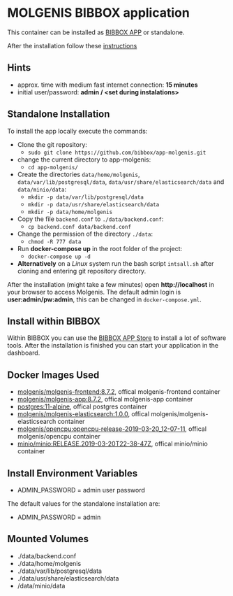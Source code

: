 # MOLGENIS BIBBOX application

This container can be installed as [BIBBOX APP](http://bibbox.readthedocs.io/en/latest/admin-documentation/ "BIBBOX App Store") or standalone.
 
After the installation follow these [instructions](INSTALL-APP.md)

## Hints
* approx. time with medium fast internet connection: **15 minutes**
* initial user/password: **admin / \<set during instalations\>**

## Standalone Installation

To install the app locally execute the commands:
* Clone the git repository: 
  * `sudo git clone https://github.com/bibbox/app-molgenis.git`
* change the current directory to app-molgenis: 
  * `cd app-molgenis/` 
* Create the directories `data/home/molgenis`, `data/var/lib/postgresql/data`, `data/usr/share/elasticsearch/data` and `data/minio/data`:
  * `mkdir -p data/var/lib/postgresql/data`
  * `mkdir -p data/usr/share/elasticsearch/data`
  * `mkdir -p data/home/molgenis` 
* Copy the file `backend.conf` to `./data/backend.conf`: 
  * `cp backend.conf data/backend.conf`
* Change the permission of the directory `./data`: 
  * `chmod -R 777 data`
* Run **docker-compose up** in the root folder of the project: 
  * `docker-compose up -d`
* **Alternatively** on a *Linux* system run the bash script `intsall.sh` after cloning and entering git repository directory.
 

After the installation (might take a few minutes) open **http://localhost** in your browser to access Molgenis.
The default admin login is **user:admin/pw:admin**, this can be changed in `docker-compose.yml`.

## Install within BIBBOX

Within BIBBOX you can use the [BIBBOX APP Store](http://bibbox.readthedocs.io/en/latest/admin-documentation/ "BIBBOX App Store") to install a lot of software tools. After the installation is finished you can start your application in the dashboard.

## Docker Images Used
 * [molgenis/molgenis-frontend:8.7.2](https://hub.docker.com/r/molgenis/molgenis-frontend/), offical molgenis-frontend container 
 * [molgenis/molgenis-app:8.7.2](https://hub.docker.com/r/molgenis/molgenis-app), offical molgenis-app container
 * [postgres:11-alpine](https://hub.docker.com/_/postgres), offical postgres container
 * [molgenis/molgenis-elasticsearch:1.0.0](https://hub.docker.com/r/molgenis/molgenis-elasticsearch/), offical molgenis/molgenis-elasticsearch container
 * [molgenis/opencpu:opencpu-release-2019-03-20_12-07-11](https://hub.docker.com/r/molgenis/opencpu/), offical molgenis/opencpu container
 * [minio/minio:RELEASE.2019-03-20T22-38-47Z](https://hub.docker.com/r/minio/minio/), offical minio/minio container
 

## Install Environment Variables

 * ADMIN_PASSWORD = admin user password
 
The default values for the standalone installation are:

 * ADMIN_PASSWORD = admin

## Mounted Volumes
* ./data/backend.conf
* ./data/home/molgenis
* ./data/var/lib/postgresql/data
* ./data/usr/share/elasticsearch/data
* /data/minio/data

